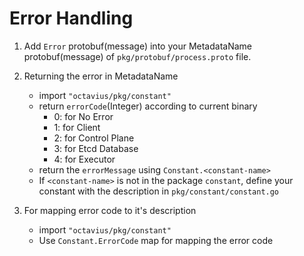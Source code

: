 # Error Handling

1. Add `Error` protobuf(message) into your MetadataName protobuf(message) of `pkg/protobuf/process.proto` file.

2. Returning the error in MetadataName
    - import `"octavius/pkg/constant"`
    - return `errorCode`(Integer) according to current binary
       - 0: for No Error
       - 1: for Client
       - 2: for Control Plane
       - 3: for Etcd Database
       - 4: for Executor   
    - return the `errorMessage` using `Constant.<constant-name> `
    - If `<constant-name>` is not in the package `constant`, define your constant with the description in `pkg/constant/constant.go`

3. For mapping error code to it's description
    - import `"octavius/pkg/constant"`
    - Use `Constant.ErrorCode` map for mapping the error code